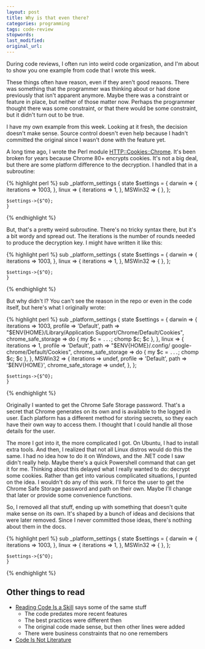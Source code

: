 ```yaml
---
layout: post
title: Why is that even there?
categories: programming
tags: code-review
stopwords:
last_modified:
original_url:
---
```


During code reviews, I often run into weird code organization, and I'm about to show you one example from code that I wrote this week.

These things often have reason, even if they aren't good reasons. There was something that the programmer was thinking about or had done previously that isn't apparent anymore. Maybe there was a constraint or feature in place, but neither of those matter now. Perhaps the programmer thought there was some constraint, or that there would be some constraint, but it didn't turn out to be true.

I have my own example from this week. Looking at it fresh, the decision doesn't make sense. Source control doesn't even help because I hadn't committed the original since I wasn't done with the feature yet.

A long time ago, I wrote the Perl module [HTTP::Cookies::Chrome](https://metacpan.org/pod/HTTP::Cookies::Chrome). It's been broken for years because Chrome 80+ encrypts cookies. It's not a big deal, but there are some platform difference to the decryption. I handled that in a subroutine:

{% highlight perl %}
sub _platform_settings {
	state $settings = {
		darwin => {
			iterations => 1003,
			},
		linux => {
			iterations => 1,
			},
		MSWin32 => {
			},
		};

	$settings->{$^O};
	}
{% endhighlight %}


But, that's a pretty weird subroutine. There's no tricky syntax there, but it's a bit wordy and spread out. The iterations is the number of rounds needed to produce the decryption key. I might have written it like this:

{% highlight perl %}
sub _platform_settings {
	state $settings = {
		darwin  => { iterations => 1003, },
		linux   => { iterations =>    1, },
		MSWin32 => { },
		};

	$settings->{$^O};
	}
{% endhighlight %}

But why didn't I? You can't see the reason in the repo or even in the code itself, but here's what I originally wrote:

{% highlight perl %}
sub _platform_settings {
	state $settings = {
		darwin => {
			iterations => 1003,
			profile    => 'Default',
			path       => "$ENV{HOME}/Library/Application Support/Chrome/Default/Cookies",
			chrome_safe_storage => do { my $c = `...`; chomp $c; $c },
			},
		linux => {
			iterations => 1,
			profile    => 'Default',
			path       => "$ENV{HOME}/.config/ google-chrome/Default/Cookies",
			chrome_safe_storage => do { my $c = `...`; chomp $c; $c },
			},
		MSWin32 => {
			iterations => undef,
			profile    => 'Default',
			path       => '$ENV{HOME}\',
			chrome_safe_storage => undef,
			},
		};

	$settings->{$^O};
	}
{% endhighlight %}

Originally I wanted to get the Chrome Safe Storage password. That's a secret that Chrome generates on its own and is available to the logged in user. Each platform has a different method for storing secrets, so they each have their own way to access them. I thought that I could handle all those details for the user.

The more I got into it, the more complicated I got. On Ubuntu, I had to install extra tools. And then, I realized that not all Linux distros would do this the same. I had no idea how to do it on Windows, and the .NET code I saw didn't really help. Maybe there's a quick Powershell command that can get it for me. Thinking about this delayed what I really wanted to do: decrypt some cookies. Rather than get into various complicated situations, I punted on the idea. I wouldn't do any of this work. I'll force the user to get the Chrome Safe Storage password and path on their own. Maybe I'll change that later or provide some convenience functions.

So, I removed all that stuff, ending up with something that doesn't quite make sense on its own. It's shaped by a bunch of ideas and decisions that were later removed. Since I never committed those ideas, there's nothing about them in the docs.

{% highlight perl %}
sub _platform_settings {
	state $settings = {
		darwin => {
			iterations => 1003,
			},
		linux => {
			iterations => 1,
			},
		MSWin32 => {
			},
		};

	$settings->{$^O};
	}
{% endhighlight %}

## Other things to read

* [Reading Code Is a Skill](https://dzone.com/articles/reading-code-is-a-skill) says some of the same stuff
	* The code predates more recent features
	* The best practices were different then
	* The original code made sense, but then other lines were added
	* There were business constraints that no one remembers
* [Code Is Not Literature](http://www.gigamonkeys.com/code-reading/)
